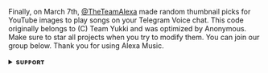 Finally, on March 7th, [@TheTeamAlexa](https://github.com/BLAKAQ) made random thumbnail picks for YouTube images to play songs on your Telegram Voice chat. This code originally belongs to (C) Team Yukki and was optimized by Anonymous. Make sure to star all projects when you try to modify them. You can join our group below. Thank you for using Alexa Music.
<details>
<summary><b>sᴜᴘᴘᴏʀᴛ</b></summary>
<br>

# ❤️ Support<
<a href="https://t.me/SUPERXFAST"><img src="https://img.shields.io/badge/Join-Telegram%20Channel-red.svg?logo=Telegram"></a>
<a href="https://t.me/A1DIIU"><img src="https://img.shields.io/badge/Join-Telegram%20Group-blue.svg?logo=telegram"></a>
<a href="https://t.me/A1DIIU "><img src="https://img.shields.io/badge/Give-Me%20Heart-blue.svg?logo=telegram"></a>
<a href="https://t.me/SUPERXFAST"><img src="https://img.shields.io/badge/Give-Me%20Heart-blue.svg?logo=telegram"></a>

</details>
